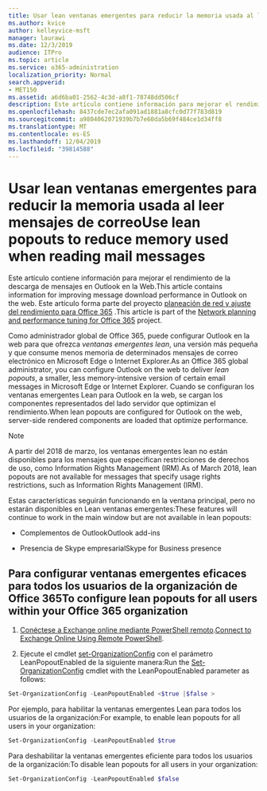```yaml
---
title: Usar lean ventanas emergentes para reducir la memoria usada al leer mensajes de correo
ms.author: kvice
author: kelleyvice-msft
manager: laurawi
ms.date: 12/3/2019
audience: ITPro
ms.topic: article
ms.service: o365-administration
localization_priority: Normal
search.appverid:
- MET150
ms.assetid: a6d6ba01-2562-4c3d-a8f1-78748dd506cf
description: Este artículo contiene información para mejorar el rendimiento de la descarga de mensajes en Outlook en la Web.
ms.openlocfilehash: 8437cde7ec2afa091ad1881a8cfc0d77f783d819
ms.sourcegitcommit: a9804062071939b7b7e60da5b69f484ce1d34ff8
ms.translationtype: MT
ms.contentlocale: es-ES
ms.lasthandoff: 12/04/2019
ms.locfileid: "39814588"
---
```

# <a name="use-lean-popouts-to-reduce-memory-used-when-reading-mail-messages"></a><span data-ttu-id="3ce79-103">Usar lean ventanas emergentes para reducir la memoria usada al leer mensajes de correo</span><span class="sxs-lookup"><span data-stu-id="3ce79-103">Use lean popouts to reduce memory used when reading mail messages</span></span>

<span data-ttu-id="3ce79-104">Este artículo contiene información para mejorar el rendimiento de la descarga de mensajes en Outlook en la Web.</span><span class="sxs-lookup"><span data-stu-id="3ce79-104">This article contains information for improving message download performance in Outlook on the web.</span></span> <span data-ttu-id="3ce79-105">Este artículo forma parte del proyecto [planeación de red y ajuste del rendimiento para Office 365](https://aka.ms/tune) .</span><span class="sxs-lookup"><span data-stu-id="3ce79-105">This article is part of the [Network planning and performance tuning for Office 365](https://aka.ms/tune) project.</span></span>
  
<span data-ttu-id="3ce79-106">Como administrador global de Office 365, puede configurar Outlook en la web para que ofrezca _ventanas emergentes lean_, una versión más pequeña y que consume menos memoria de determinados mensajes de correo electrónico en Microsoft Edge o Internet Explorer.</span><span class="sxs-lookup"><span data-stu-id="3ce79-106">As an Office 365 global administrator, you can configure Outlook on the web to deliver _lean popouts_, a smaller, less memory-intensive version of certain email messages in Microsoft Edge or Internet Explorer.</span></span> <span data-ttu-id="3ce79-107">Cuando se configuran los ventanas emergentes Lean para Outlook en la web, se cargan los componentes representados del lado servidor que optimizan el rendimiento.</span><span class="sxs-lookup"><span data-stu-id="3ce79-107">When lean popouts are configured for Outlook on the web, server-side rendered components are loaded that optimize performance.</span></span>
  
> [!NOTE]
> <span data-ttu-id="3ce79-108">A partir del 2018 de marzo, los ventanas emergentes lean no están disponibles para los mensajes que especifican restricciones de derechos de uso, como Information Rights Management (IRM).</span><span class="sxs-lookup"><span data-stu-id="3ce79-108">As of March 2018, lean popouts are not available for messages that specify usage rights restrictions, such as Information Rights Management (IRM).</span></span>
  
<span data-ttu-id="3ce79-109">Estas características seguirán funcionando en la ventana principal, pero no estarán disponibles en Lean ventanas emergentes:</span><span class="sxs-lookup"><span data-stu-id="3ce79-109">These features will continue to work in the main window but are not available in lean popouts:</span></span>
  
- <span data-ttu-id="3ce79-110">Complementos de Outlook</span><span class="sxs-lookup"><span data-stu-id="3ce79-110">Outlook add-ins</span></span>
  
- <span data-ttu-id="3ce79-111">Presencia de Skype empresarial</span><span class="sxs-lookup"><span data-stu-id="3ce79-111">Skype for Business presence</span></span>
  
## <a name="to-configure-lean-popouts-for-all-users-within-your-office-365-organization"></a><span data-ttu-id="3ce79-112">Para configurar ventanas emergentes eficaces para todos los usuarios de la organización de Office 365</span><span class="sxs-lookup"><span data-stu-id="3ce79-112">To configure lean popouts for all users within your Office 365 organization</span></span>
  
1. <span data-ttu-id="3ce79-113">[Conéctese a Exchange online mediante PowerShell remoto](https://technet.microsoft.com/library/jj984289%28v=exchg.150%29.aspx ).</span><span class="sxs-lookup"><span data-stu-id="3ce79-113">[Connect to Exchange Online Using Remote PowerShell](https://technet.microsoft.com/library/jj984289%28v=exchg.150%29.aspx ).</span></span>
  
2. <span data-ttu-id="3ce79-114">Ejecute el cmdlet [set-OrganizationConfig](https://technet.microsoft.com/library/aa997443%28v=exchg.160%29.aspx) con el parámetro LeanPopoutEnabled de la siguiente manera:</span><span class="sxs-lookup"><span data-stu-id="3ce79-114">Run the [Set-OrganizationConfig](https://technet.microsoft.com/library/aa997443%28v=exchg.160%29.aspx) cmdlet with the LeanPopoutEnabled parameter as follows:</span></span>

  ```powershell
  Set-OrganizationConfig -LeanPopoutEnabled <$true |$false >
  ```

  <span data-ttu-id="3ce79-115">Por ejemplo, para habilitar la ventanas emergentes Lean para todos los usuarios de la organización:</span><span class="sxs-lookup"><span data-stu-id="3ce79-115">For example, to enable lean popouts for all users in your organization:</span></span>
  
  ```powershell
  Set-OrganizationConfig -LeanPopoutEnabled $true
  ```

  <span data-ttu-id="3ce79-116">Para deshabilitar la ventanas emergentes eficiente para todos los usuarios de la organización:</span><span class="sxs-lookup"><span data-stu-id="3ce79-116">To disable lean popouts for all users in your organization:</span></span>

  ```powershell
  Set-OrganizationConfig -LeanPopoutEnabled $false
  ```
